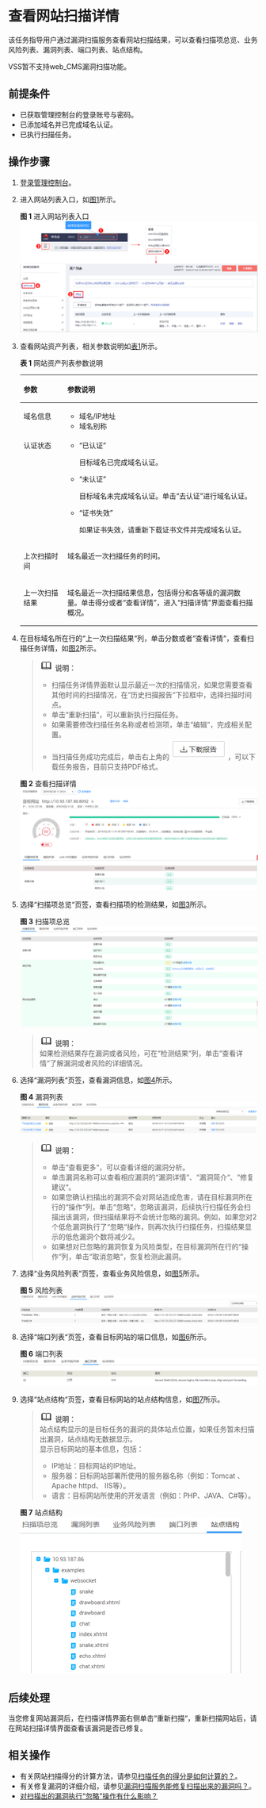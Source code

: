 # 查看网站扫描详情<a name="vss_01_0068"></a>

该任务指导用户通过漏洞扫描服务查看网站扫描结果，可以查看扫描项总览、业务风险列表、漏洞列表、端口列表、站点结构。

VSS暂不支持web\_CMS漏洞扫描功能。

## 前提条件<a name="section330014101317"></a>

-   已获取管理控制台的登录账号与密码。
-   已添加域名并已完成域名认证。
-   已执行扫描任务。

## 操作步骤<a name="section676171715510"></a>

1.  [登录管理控制台](https://console.huaweicloud.com/)。
2.  进入网站列表入口，如[图1](#fig1450112312152)所示。

    **图 1**  进入网站列表入口<a name="fig1450112312152"></a>  
    ![](figures/进入网站列表入口.png "进入网站列表入口")

3.  查看网站资产列表，相关参数说明如[表1](#table11938700161133)所示。

    **表 1**  网站资产列表参数说明

    <a name="table11938700161133"></a>
    <table><thead align="left"><tr id="row41637521161133"><th class="cellrowborder" valign="top" width="18.44%" id="mcps1.2.3.1.1"><p id="p20546669161133"><a name="p20546669161133"></a><a name="p20546669161133"></a>参数</p>
    </th>
    <th class="cellrowborder" valign="top" width="81.56%" id="mcps1.2.3.1.2"><p id="p53667510161133"><a name="p53667510161133"></a><a name="p53667510161133"></a>参数说明</p>
    </th>
    </tr>
    </thead>
    <tbody><tr id="row310980382146"><td class="cellrowborder" valign="top" width="18.44%" headers="mcps1.2.3.1.1 "><p id="p359131202146"><a name="p359131202146"></a><a name="p359131202146"></a>域名信息</p>
    </td>
    <td class="cellrowborder" valign="top" width="81.56%" headers="mcps1.2.3.1.2 "><a name="ul11042195211350"></a><a name="ul11042195211350"></a><ul id="ul11042195211350"><li>域名/IP地址</li><li>域名别称</li></ul>
    </td>
    </tr>
    <tr id="row613352015396"><td class="cellrowborder" valign="top" width="18.44%" headers="mcps1.2.3.1.1 "><p id="p11133112043913"><a name="p11133112043913"></a><a name="p11133112043913"></a>认证状态</p>
    </td>
    <td class="cellrowborder" valign="top" width="81.56%" headers="mcps1.2.3.1.2 "><a name="ul2638145924314"></a><a name="ul2638145924314"></a><ul id="ul2638145924314"><li><span class="parmvalue" id="parmvalue114181799456"><a name="parmvalue114181799456"></a><a name="parmvalue114181799456"></a>“已认证”</span><p id="p1227181174416"><a name="p1227181174416"></a><a name="p1227181174416"></a>目标域名已完成域名认证。</p>
    </li></ul>
    <a name="ul39646437212223"></a><a name="ul39646437212223"></a><ul id="ul39646437212223"><li><span class="parmvalue" id="parmvalue385381134517"><a name="parmvalue385381134517"></a><a name="parmvalue385381134517"></a>“未认证”</span><p id="p6319893212223"><a name="p6319893212223"></a><a name="p6319893212223"></a>目标域名未完成域名认证。单击<span class="uicontrol" id="uicontrol56879044212223"><a name="uicontrol56879044212223"></a><a name="uicontrol56879044212223"></a>“去认证”</span>进行域名认证。</p>
    </li><li><span class="parmvalue" id="parmvalue175468142451"><a name="parmvalue175468142451"></a><a name="parmvalue175468142451"></a>“证书失效”</span><p id="p49749493320"><a name="p49749493320"></a><a name="p49749493320"></a>如果证书失效，请重新下载证书文件并完成域名认证。</p>
    </li></ul>
    </td>
    </tr>
    <tr id="row6697271721424"><td class="cellrowborder" valign="top" width="18.44%" headers="mcps1.2.3.1.1 "><p id="p5608101621424"><a name="p5608101621424"></a><a name="p5608101621424"></a>上次扫描时间</p>
    </td>
    <td class="cellrowborder" valign="top" width="81.56%" headers="mcps1.2.3.1.2 "><p id="p137922013144015"><a name="p137922013144015"></a><a name="p137922013144015"></a>域名最近一次扫描任务的时间。</p>
    </td>
    </tr>
    <tr id="row1072416455392"><td class="cellrowborder" valign="top" width="18.44%" headers="mcps1.2.3.1.1 "><p id="p9724845123918"><a name="p9724845123918"></a><a name="p9724845123918"></a>上一次扫描结果</p>
    </td>
    <td class="cellrowborder" valign="top" width="81.56%" headers="mcps1.2.3.1.2 "><p id="p4626846021424"><a name="p4626846021424"></a><a name="p4626846021424"></a>域名最近一次扫描结果信息，包括得分和各等级的漏洞数量。单击得分或者<span class="uicontrol" id="uicontrol117271116194115"><a name="uicontrol117271116194115"></a><a name="uicontrol117271116194115"></a>“查看详情”</span>，进入<span class="wintitle" id="wintitle5924150515"><a name="wintitle5924150515"></a><a name="wintitle5924150515"></a>“扫描详情”</span>界面查看扫描概况。</p>
    </td>
    </tr>
    </tbody>
    </table>

4.  在目标域名所在行的“上一次扫描结果“列，单击分数或者“查看详情“，查看扫描任务详情，如[图2](#fig57613177553)所示。

    >![](public_sys-resources/icon-note.gif) **说明：**   
    >-   扫描任务详情界面默认显示最近一次的扫描情况，如果您需要查看其他时间的扫描情况，在“历史扫描报告“下拉框中，选择扫描时间点。  
    >-   单击“重新扫描“，可以重新执行扫描任务。  
    >-   如果需要修改扫描任务名称或者检测项，单击“编辑“，完成相关配置。  
    >-   当扫描任务成功完成后，单击右上角的![](figures/下载报告.png)，可以下载任务报告，目前只支持PDF格式。  

    **图 2**  查看扫描详情<a name="fig57613177553"></a>  
    ![](figures/查看扫描详情.png "查看扫描详情")

5.  选择“扫描项总览“页签，查看扫描项的检测结果，如[图3](#fig937111401197)所示。

    **图 3**  扫描项总览<a name="fig937111401197"></a>  
    ![](figures/扫描项总览.png "扫描项总览")

    >![](public_sys-resources/icon-note.gif) **说明：**   
    >如果检测结果存在漏洞或者风险，可在“检测结果“列，单击“查看详情“了解漏洞或者风险的详细情况。  

6.  选择“漏洞列表“页签，查看漏洞信息，如[图4](#fig77611917175513)所示。

    **图 4**  漏洞列表<a name="fig77611917175513"></a>  
    ![](figures/漏洞列表.png "漏洞列表")

    >![](public_sys-resources/icon-note.gif) **说明：**   
    >-   单击“查看更多“，可以查看详细的漏洞分析。  
    >-   单击漏洞名称可以查看相应漏洞的“漏洞详情“、“漏洞简介“、“修复建议“。  
    >-   如果您确认扫描出的漏洞不会对网站造成危害，请在目标漏洞所在行的“操作“列，单击“忽略“，忽略该漏洞，后续执行扫描任务会扫描出该漏洞，但扫描结果将不会统计忽略的漏洞。例如，如果您对2个低危漏洞执行了“忽略“操作，则再次执行扫描任务，扫描结果显示的低危漏洞个数将减少2。  
    >-   如果想对已忽略的漏洞恢复为风险类型，在目标漏洞所在行的“操作“列，单击“取消忽略“，恢复检测此漏洞。  

7.  选择“业务风险列表“页签，查看业务风险信息，如[图5](#fig46892011205519)所示。

    **图 5**  风险列表<a name="fig46892011205519"></a>  
    ![](figures/风险列表.png "风险列表")

8.  选择“端口列表“页签，查看目标网站的端口信息，如[图6](#fig1676191745520)所示。

    **图 6**  端口列表<a name="fig1676191745520"></a>  
    ![](figures/端口列表.png "端口列表")

9.  选择“站点结构“页签，查看目标网站的站点结构信息，如[图7](#fig129510337427)所示。

    >![](public_sys-resources/icon-note.gif) **说明：**   
    >站点结构显示的是目标任务的漏洞的具体站点位置，如果任务暂未扫描出漏洞，站点结构无数据显示。  
    >显示目标网站的基本信息，包括：  
    >-   IP地址：目标网站的IP地址。  
    >-   服务器：目标网站部署所使用的服务器名称（例如：Tomcat 、Apache httpd、 IIS等）。  
    >-   语言：目标网站所使用的开发语言（例如：PHP、JAVA、C\#等）。  

    **图 7**  站点结构<a name="fig129510337427"></a>  
    ![](figures/站点结构.png "站点结构")


## 后续处理<a name="section9170651103416"></a>

当您修复网站漏洞后，在扫描详情界面右侧单击“重新扫描“，重新扫描网站后，请在网站扫描详情界面查看该漏洞是否已修复。

## 相关操作<a name="section52961031184"></a>

-   有关网站扫描得分的计算方法，请参见[扫描任务的得分是如何计算的？](https://support.huaweicloud.com/vss_faq/vss_01_0049.html)。
-   有关修复漏洞的详细介绍，请参见[漏洞扫描服务能修复扫描出来的漏洞吗？](https://support.huaweicloud.com/vss_faq/vss_01_0100.html)。
-   [对扫描出的漏洞执行“忽略”操作有什么影响？](https://support.huaweicloud.com/vss_faq/vss_01_0142.html)

